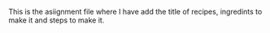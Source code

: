 This is the asiignment file where I have add the title of recipes, ingredints to make it and steps to make it.